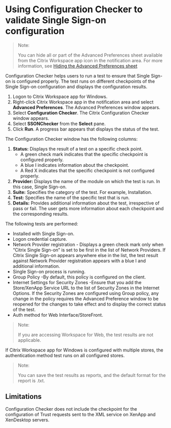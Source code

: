 # Using Configuration Checker to validate Single Sign-on configuration

> Note:
>
> You can hide all or part of the Advanced Preferences sheet available from the Citrix Workspace app icon in the notification area. For more information, see [Hiding the Advanced Preferences sheet](https://docs.citrix.com/en-us/citrix-workspace-app-for-windows/configure/config-xdesktop/hiding-the-advanced-preferences-sheet.html)

Configuration Checker helps users to run a test to ensure that Single Sign-on is configured properly. The test runs on different checkpoints of the Single Sign-on configuration and displays the configuration results.

1.  Logon to Citrix Workspace app for Windows.
2.  Right-click Citrix Workspace app in the notification area and select **Advanced Preferences**. The Advanced Preferences window appears.
3.  Select **Configuration Checker**. The Citrix Configuration Checker window appears.
4.  Select **SSONChecker** from the **Select** pane.
5.  Click **Run**. A progress bar appears that displays the status of the test.

The Configuration Checker window has the following columns:

1.  **Status:** Displays the result of a test on a specific check point.
    *  A green check mark indicates that the specific checkpoint is configured properly.
    *  A blue I indicates information about the checkpoint.
    *  A Red X indicates that the specific checkpoint is not configured properly.
2.  **Provider:** Displays the name of the module on which the test is run. In this case, Single Sign-on.
3.  **Suite:** Specifies the category of the test. For example, Installation.
4.  **Test:** Specifies the name of the specific test that is run.
5.  **Details:** Provides additional information about the test, irrespective of pass or fail. The user gets more information about each checkpoint and the corresponding results.

The following tests are performed:

*  Installed with Single Sign-on.
*  Logon credential capture.
*  Network Provider registration - Displays a green check mark only when “Citrix Single Sign-on” is set to be first in the list of Network Providers. If Citrix Single Sign-on appears anywhere else in the list, the test result against Network Provider registration appears with a blue I and additional information.
*  Single Sign-on process is running.
*  Group Policy -By default, this policy is configured on the client.
*  Internet Settings for Security Zones -Ensure that you add the Store/XenApp Service URL to the list of Security Zones in the Internet Options. If the Security Zones are configured using Group policy, any change in the policy requires the Advanced Preference window to be reopened for the changes to take effect and to display the correct status of the test.
*  Auth method for Web Interface/StoreFront.

> Note:
>
> If you are accessing Workspace for Web, the test results are not applicable.

If Citrix Workspace app for Windows is configured with multiple stores, the authentication method test runs on all configured stores.

> Note:
>
> You can save the test results as reports, and the default format for the report is .txt.

## Limitations

Configuration Checker does not include the checkpoint for the configuration of Trust requests sent to the XML service on XenApp and XenDesktop servers.
